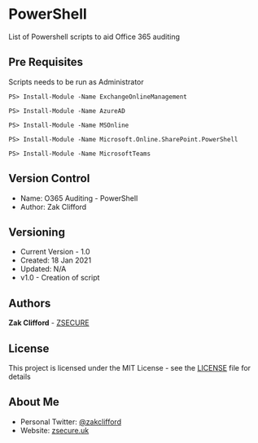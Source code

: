 # PowerShell

List of Powershell scripts to aid Office 365 auditing

## Pre Requisites

Scripts needs to be run as Administrator
```
PS> Install-Module -Name ExchangeOnlineManagement
```
```
PS> Install-Module -Name AzureAD
```
```
PS> Install-Module -Name MSOnline
```
```
PS> Install-Module -Name Microsoft.Online.SharePoint.PowerShell
```
```
PS> Install-Module -Name MicrosoftTeams
```

## Version Control
- Name: O365 Auditing - PowerShell
- Author: Zak Clifford 


## Versioning

- Current Version - 1.0
- Created: 18 Jan 2021
- Updated: N/A 
- v1.0 - Creation of script

## Authors

**Zak Clifford** - [ZSECURE](https://github.com/ZSECURE)

## License

This project is licensed under the MIT License - see the [LICENSE](LICENSE) file for details

## About Me

- Personal Twitter: [@zakclifford](https://twitter.com/zakclifford)
- Website: [zsecure.uk](https://zsecure.uk/)
